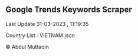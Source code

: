 

## Google Trends Keywords Scraper 
 
Last Update 31-03-2023 , 11:19:35

Country List :
VIETNAM.json



© Abdul Muttaqin 
